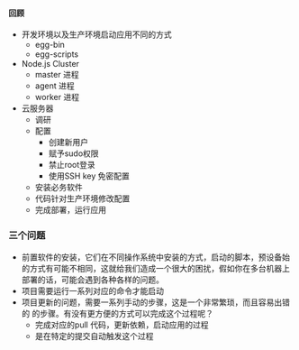 #### 回顾

* 开发环境以及生产环境启动应用不同的方式
  * egg-bin
  * egg-scripts
* Node.js Cluster
  * master 进程
  * agent 进程
  * worker 进程
* 云服务器
  * 调研
  * 配置
    * 创建新用户
    * 赋予sudo权限
    * 禁止root登录
    * 使用SSH key 免密配置
  * 安装必务软件
  * 代码针对生产环境修改配置
  * 完成部署，运行应用

### 三个问题

* 前置软件的安装，它们在不同操作系统中安装的方式，启动的脚本，预设备始
  的方式有可能不相同，这就给我们造成一个很大的困扰，假如你在多台机器上
  部署的话，可能会遇到各种各样的问题。
* 项目需要运行一系列对应的命令才能启动
* 项目更新的问题，需要一系列手动的步骤，这是一个非常繁琐，而且容易出错的
  的步骤。有没有更方便的方式可以完成这个过程呢？
  * 完成对应的pull 代码，更新依赖，启动应用的过程
  * 是在特定的提交自动触发这个过程

